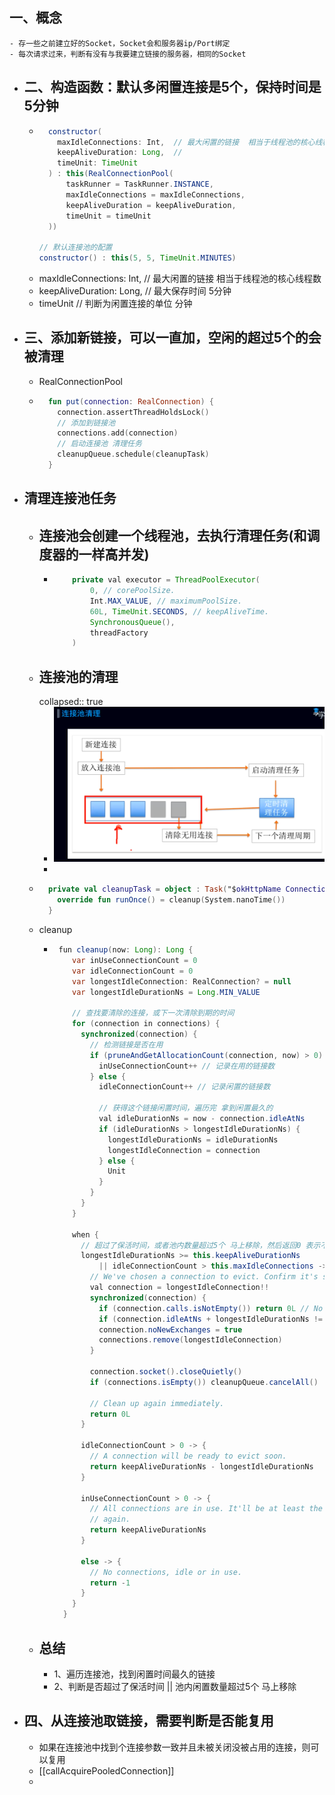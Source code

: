 ## 一、概念
	- 存一些之前建立好的Socket，Socket会和服务器ip/Port绑定
	- 每次请求过来，判断有没有与我要建立链接的服务器，相同的Socket
- ## 二、构造函数：默认多闲置连接是5个，保持时间是5分钟
	- ```java
	    constructor(
	      maxIdleConnections: Int,  // 最大闲置的链接  相当于线程池的核心线程数
	      keepAliveDuration: Long,  //
	      timeUnit: TimeUnit
	    ) : this(RealConnectionPool(
	        taskRunner = TaskRunner.INSTANCE,
	        maxIdleConnections = maxIdleConnections,
	        keepAliveDuration = keepAliveDuration,
	        timeUnit = timeUnit
	    )) 
	      
	  // 默认连接池的配置    
	  constructor() : this(5, 5, TimeUnit.MINUTES)
	  ```
	- maxIdleConnections: Int,  // 最大闲置的链接  相当于线程池的核心线程数
	- keepAliveDuration: Long,  // 最大保存时间 5分钟
	- timeUnit // 判断为闲置连接的单位  分钟
- ## 三、添加新链接，可以一直加，空闲的超过5个的会被清理
	- RealConnectionPool
	- ```kotlin
	    fun put(connection: RealConnection) {
	      connection.assertThreadHoldsLock()
	      // 添加到链接池 
	      connections.add(connection)
	      // 启动连接池 清理任务
	      cleanupQueue.schedule(cleanupTask)
	    }
	  ```
- ## 清理连接池任务
	- ## 连接池会创建一个线程池，去执行清理任务(和调度器的一样高并发)
		- ```java
		      private val executor = ThreadPoolExecutor(
		          0, // corePoolSize.
		          Int.MAX_VALUE, // maximumPoolSize.
		          60L, TimeUnit.SECONDS, // keepAliveTime.
		          SynchronousQueue(),
		          threadFactory
		      )
		  ```
	- ## 连接池的清理
	  collapsed:: true
		- ![image.png](../assets/image_1689935233400_0.png)
		-
	- ```kotlin
	    private val cleanupTask = object : Task("$okHttpName ConnectionPool") {
	      override fun runOnce() = cleanup(System.nanoTime())
	    }
	  ```
	- cleanup
		- ```java
		   fun cleanup(now: Long): Long {
		      var inUseConnectionCount = 0
		      var idleConnectionCount = 0
		      var longestIdleConnection: RealConnection? = null
		      var longestIdleDurationNs = Long.MIN_VALUE
		  
		      // 查找要清除的连接，或下一次清除到期的时间
		      for (connection in connections) {
		        synchronized(connection) {
		          // 检测链接是否在用
		          if (pruneAndGetAllocationCount(connection, now) > 0) {
		            inUseConnectionCount++ // 记录在用的链接数
		          } else {
		            idleConnectionCount++ // 记录闲置的链接数
		  
		            // 获得这个链接闲置时间，遍历完 拿到闲置最久的
		            val idleDurationNs = now - connection.idleAtNs
		            if (idleDurationNs > longestIdleDurationNs) {
		              longestIdleDurationNs = idleDurationNs
		              longestIdleConnection = connection
		            } else {
		              Unit
		            }
		          }
		        }
		      }
		  
		      when {
		        // 超过了保活时间，或者池内数量超过5个 马上移除，然后返回0 表示不等待，维持5个以内
		        longestIdleDurationNs >= this.keepAliveDurationNs
		            || idleConnectionCount > this.maxIdleConnections -> {
		          // We've chosen a connection to evict. Confirm it's still okay to be evict, then close it.
		          val connection = longestIdleConnection!!
		          synchronized(connection) {
		            if (connection.calls.isNotEmpty()) return 0L // No longer idle.
		            if (connection.idleAtNs + longestIdleDurationNs != now) return 0L // No longer oldest.
		            connection.noNewExchanges = true
		            connections.remove(longestIdleConnection)
		          }
		  
		          connection.socket().closeQuietly()
		          if (connections.isEmpty()) cleanupQueue.cancelAll()
		  
		          // Clean up again immediately.
		          return 0L
		        }
		  
		        idleConnectionCount > 0 -> {
		          // A connection will be ready to evict soon.
		          return keepAliveDurationNs - longestIdleDurationNs
		        }
		  
		        inUseConnectionCount > 0 -> {
		          // All connections are in use. It'll be at least the keep alive duration 'til we run
		          // again.
		          return keepAliveDurationNs
		        }
		  
		        else -> {
		          // No connections, idle or in use.
		          return -1
		        }
		      }
		    }
		  ```
	- ## 总结
		- 1、遍历连接池，找到闲置时间最久的链接
		- 2、判断是否超过了保活时间 || 池内闲置数量超过5个 马上移除
- ## 四、从连接池取链接，需要判断是否能复用
	- 如果在连接池中找到个连接参数一致并且未被关闭没被占用的连接，则可以复用
	- [[callAcquirePooledConnection]]
	-